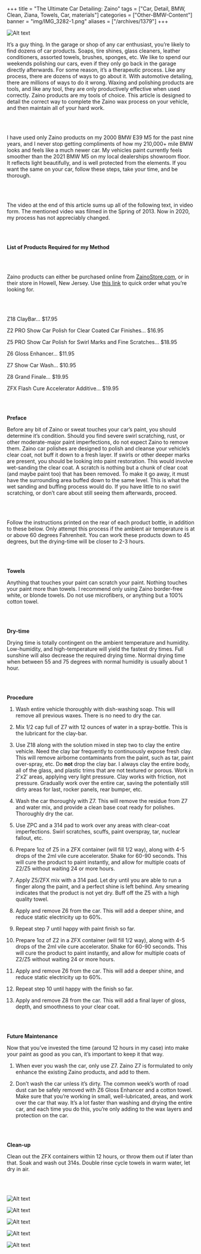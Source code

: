 +++
title = "The Ultimate Car Detailing: Zaino"
tags = ["Car, Detail, BMW, Clean, Ziana, Towels, Car, materials"]
categories = ["Other-BMW-Content"]
banner = "img/IMG_3282-1.png"
aliases = ["/archives/1379"]
+++

![Alt text](https://e39source.com/wp-content/uploads/2020/04/IMG_3282-1.png)

It’s a guy thing.  In the garage or shop of any car enthusiast, you’re likely to find dozens of car products. Soaps, tire shines, glass cleaners, leather conditioners, assorted towels, brushes, sponges, etc.  We like to spend our weekends polishing our cars, even if they only go back in the garage directly afterwards.  For some reason, it’s a therapeutic process.  Like any process, there are dozens of ways to go about it. With automotive detailing, there are millions of ways to do it wrong. Waxing and polishing products are tools, and like any tool, they are only productively effective when used correctly.  Zaino products are my tools of choice. This article is designed to detail the correct way to complete the Zaino wax process on your vehicle, and then maintain all of your hard work.

&nbsp;<br/><br/>

I have used only Zaino products on my 2000 BMW E39 M5 for the past nine years, and I never stop getting compliments of how my 210,000+ mile BMW looks and feels like a much newer car.  My vehicles paint currently feels smoother than the 2021 BMW M5 on my local dealerships showroom floor.  It reflects light beautifully, and is well protected from the elements.  If you want the same on your car, follow these steps, take your time, and be thorough.

&nbsp;<br/><br/>

The video at the end of this article sums up all of the following text, in video form.  The mentioned video was filmed in the Spring of 2013. Now in 2020, my process has not appreciably changed.

&nbsp;<br/><br/>

**List of Products Required for my Method**

&nbsp;<br/><br/>

Zaino products can either be purchased online from [ZainoStore.com](http://www.zainostore.com/), or in their store in Howell, New Jersey.  Use [this link](https://www.zainostore.com/mm5/merchant.mvc?Screen=CTGY&Category_code=quick_order) to quick order what you’re looking for.

&nbsp;<br/><br/>

Z18 ClayBar… $17.95

Z2 PRO Show Car Polish for Clear Coated Car Finishes… $16.95

Z5 PRO Show Car Polish for Swirl Marks and Fine Scratches… $18.95

Z6 Gloss Enhancer… $11.95

Z7 Show Car Wash… $10.95

Z8 Grand Finale… $19.95

ZFX Flash Cure Accelerator Additive… $19.95

&nbsp;<br/><br/>

**Preface**

Before any bit of Zaino or sweat touches your car’s paint, you should determine it’s condition.  Should you find severe swirl scratching, rust, or other moderate-major paint imperfections, do not expect Zaino to remove them.  Zaino car polishes are designed to polish and cleanse your vehicle’s clear coat, not buff it down to a fresh layer.  If swirls or other deeper marks are present, you should be looking into paint restoration.  This would involve wet-sanding the clear coat.  A scratch is nothing but a chunk of clear coat (and maybe paint too) that has been removed.  To make it go away, it must have the surrounding area buffed down to the same level.  This is what the wet sanding and buffing process would do.  If you have little to no swirl scratching, or don’t care about still seeing them afterwards, proceed.

&nbsp;<br/><br/>

Follow the instructions printed on the rear of each product bottle, in addition to these below.  Only attempt this process if the ambient air temperature is at or above 60 degrees Fahrenheit.  You can work these products down to 45 degrees, but the drying-time will be closer to 2-3 hours.  

&nbsp;<br/><br/>

**Towels**

Anything that touches your paint can scratch your paint.  Nothing touches your paint more than towels.  I recommend only using Zaino border-free white, or blonde towels.  Do not use microfibers, or anything but a 100% cotton towel.  

&nbsp;<br/><br/>

**Dry-time**   

Drying time is totally contingent on the ambient temperature and humidity.  Low-humidity, and high-temperature will yield the fastest dry times.  Full sunshine will also decrease the required drying time.  Normal drying time when between 55 and 75 degrees with normal humidity is usually about 1 hour.

&nbsp;<br/><br/>

**Procedure**

1. Wash entire vehicle thoroughly with dish-washing soap.  This will remove all previous waxes.  There is no need to dry the car.

2. Mix 1/2 cap full of Z7 with 12 ounces of water in a spray-bottle.  This is the lubricant for the clay-bar.

3. Use Z18 along with the solution mixed in step two to clay the entire vehicle. Need the clay bar frequently to continuously expose fresh clay.  This will remove airborne contaminants from the paint, such as tar, paint over-spray, etc. Do **not** drop the clay bar. I always clay the entire body, all of the glass, and plastic trims that are not textured or porous. Work in 2’x2′ areas, applying very light pressure. Clay works with friction, not pressure. Gradually work over the entire car, saving the potentially still dirty areas for last, rocker panels, rear bumper, etc.

4. Wash the car thoroughly with Z7.  This will remove the residue from Z7 and water mix, and provide a clean base coat ready for polishes.  Thoroughly dry the car.       

5. Use ZPC and a 314 pad to work over any areas with clear-coat imperfections.  Swirl scratches, scuffs, paint overspray, tar, nuclear fallout, etc.  

6. Prepare 1oz of Z5 in a ZFX container (will fill 1/2 way), along with 4-5 drops of the 2ml vile cure accelerator.  Shake for 60-90 seconds.  This will cure the product to paint instantly, and allow for multiple coats of Z2/Z5 without waiting 24 or more hours.

7. Apply Z5/ZFX mix with a 314 pad.  Let dry until you are able to run a finger along the paint, and a perfect shine is left behind.  Any smearing indicates that the product is not yet dry.  Buff off the Z5 with a high quality towel.

8. Apply and remove Z6 from the car.  This will add a deeper shine, and reduce static electricity up to 60%.

9. Repeat step 7 until happy with paint finish so far.

10. Prepare 1oz of Z2 in a ZFX container (will fill 1/2 way), along with 4-5 drops of the 2ml vile cure accelerator.  Shake for 60-90 seconds.  This will cure the product to paint instantly, and allow for multiple coats of Z2/Z5 without waiting 24 or more hours.

11. Apply and remove Z6 from the car.  This will add a deeper shine, and reduce static electricity up to 60%.

12. Repeat step 10 until happy with the finish so far.

13. Apply and remove Z8 from the car.  This will add a final layer of gloss, depth, and smoothness to your clear coat.

&nbsp;<br/><br/>

**Future Maintenance**

Now that you’ve invested the time (around 12 hours in my case) into make your paint as good as you can, it’s important to keep it that way.

1. When ever you wash the car, only use Z7.  Zaino Z7 is formulated to only enhance the existing Zaino products, and add to them.

2. Don’t wash the car unless it’s dirty.  The common week’s worth of road dust can be safely removed with Z6 Gloss Enhancer and a cotton towel.  Make sure that you’re working in small, well-lubricated, areas, and work over the car that way.  It’s a lot faster than washing and drying the entire car, and each time you do this, you’re only adding to the wax layers and protection on the car.

&nbsp;<br/><br/>

**Clean-up** 

Clean out the ZFX containers within 12 hours, or throw them out if later than that.  Soak and wash out 314s.  Double rinse cycle towels in warm water, let dry in air.    

&nbsp;<br/><br/>

![Alt text](https://e39source.com/wp-content/uploads/2020/04/IMG_3336.png)

![Alt text](https://e39source.com/wp-content/uploads/2020/04/IMG_3287.png)

![Alt text](https://e39source.com/wp-content/uploads/2020/04/IMG_3298.png)

![Alt text](https://e39source.com/wp-content/uploads/2020/04/IMG_3292.png)

![Alt text](https://e39source.com/wp-content/uploads/2020/04/IMG_3294.png)

&nbsp;<br/><br/>